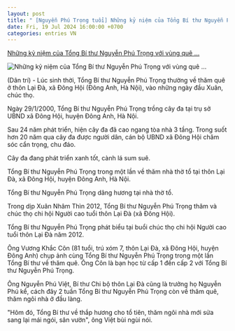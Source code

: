 ```yaml
---
layout: post
title: " [Nguyễn Phú Trọng tuổi] Những kỷ niệm của Tổng Bí thư Nguyễn Phú Trọng với vùng quê ..."
date: Fri, 19 Jul 2024 16:00:00 +0700
categories: entries VN
---
```

[Những kỷ niệm của Tổng Bí thư Nguyễn Phú Trọng với vùng quê ...](https://dantri.com.vn/xa-hoi/nhung-ky-niem-cua-tong-bi-thu-nguyen-phu-trong-voi-vung-que-dong-hoi-20240719221802774.htm)

![Những kỷ niệm của Tổng Bí thư Nguyễn Phú Trọng với vùng quê ...](https://cdn1.dantri.com.vn/VO0YodNwop5rQVb510cD3lUvyb8=/zoom/1200_630/2024/07/19/untitled-8-crop-1721401147406.jpeg)

(Dân trí) - Lúc sinh thời, Tổng Bí thư Nguyễn Phú Trọng thường về thăm quê ở thôn Lại Đà, xã Đông Hội (Đông Anh, Hà Nội), vào những ngày đầu Xuân, chúc thọ.

Ngày 29/1/2000, Tổng Bí thư Nguyễn Phú Trọng trồng cây đa tại trụ sở UBND xã Đông Hội, huyện Đông Anh, Hà Nội.

Sau 24 năm phát triển, hiện cây đa đã cao ngang tòa nhà 3 tầng. Trong suốt hơn 20 năm qua cây đa được người dân, cán bộ UBND xã Đông Hội chăm sóc cẩn trọng, chu đáo.

Cây đa đang phát triển xanh tốt, cành lá sum suê.

Tổng Bí thư Nguyễn Phú Trọng trong một lần về thăm nhà thờ tổ tại thôn Lại Đà, xã Đông Hội, huyện Đông Anh, Hà Nội.

Tổng Bí thư Nguyễn Phú Trọng dâng hương tại nhà thờ tổ.

Trong dịp Xuân Nhâm Thìn 2012, Tổng Bí thư Nguyễn Phú Trọng thăm và chúc thọ chi hội Người cao tuổi thôn Lại Đà (xã Đông Hội).

Tổng Bí thư Nguyễn Phú Trọng phát biểu tại buổi chúc thọ chi hội Người cao tuổi thôn Lại Đà năm 2012.

Ông Vương Khắc Côn (81 tuổi, trú xóm 7, thôn Lại Đà, xã Đông Hội, huyện Đông Anh) chụp ảnh cùng Tổng Bí thư Nguyễn Phú Trọng trong một lần Tổng Bí thư về thăm quê. Ông Côn là bạn học từ cấp 1 đến cấp 2 với Tổng Bí thư Nguyễn Phú Trọng.

Ông Nguyễn Phú Việt, Bí thư Chi bộ thôn Lại Đà cũng là trưởng họ Nguyễn Phú kể, cách đây 2 tuần Tổng Bí thư Nguyễn Phú Trọng còn về thăm quê, thăm ngôi nhà ở đầu làng.

"Hôm đó, Tổng Bí thư về thắp hương cho tổ tiên, thăm ngôi nhà mới sửa sang lại mái ngói, sân vườn", ông Việt bùi ngùi nói.

